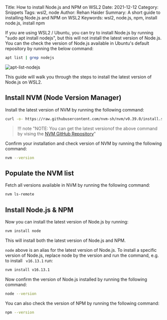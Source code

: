 Title: How to install Node.js and NPM on WSL2
Date: 2021-12-12
Category: Snippets
Tags: wsl2, node
Author: Rehan Haider
Summary: A short guide to installing Node.js and NPM on WSL2
Keywords: wsl2, node.js, npm, install node.js, install npm


If you are using WSL2 / Ubuntu, you can try to install Node.js by running "sudo apt install nodejs", but this will not install the latest version of Node.js. You can the check the version of Node.js available in Ubuntu's default repository by running the below command:

```bash
apt list | grep nodejs
```
![apt-list-nodejs]({static}/images/99999964-apt-list-nodejs.png)

This guide will walk you through the steps to install the latest version of Node.js on WSL2.

## Install NVM (Node Version Manager)

Install the latest version of NVM by running the following command:
```bash
curl -o- https://raw.githubusercontent.com/nvm-sh/nvm/v0.39.0/install.sh | bash
```

>!!! note "NOTE: You can get the latest versionof the above command by vising the [NVM GitHub Repository](https://github.com/nvm-sh/nvm#installing-and-updating)"

Confirm your installation and check version of NVM by running the following command:
```bash
nvm --version
```
## Populate the NVM list

Fetch all versions available in NVM by running the following command:
```bash
nvm ls-remote
```

## Install Node.js & NPM

Now you can install the latest version of Node.js by running:
```bash
nvm install node
```
This will install both the latest version of Node.js and NPM.

`node` above is an alias for the latest version of Node.js. To install a specific version of Node.js, replace node by the version and run the command, e.g. to install ` v16.13.1` run:

```bash
nvm install v16.13.1
```

Now confirm the version of Node.js installed by running the following command:
```bash
node --version
```
You can also check the version of NPM by running the following command:
```bash
npm --version
```
